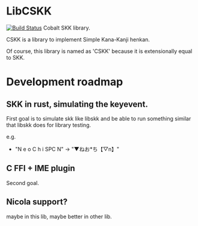 # LibCSKK
[![Build Status](https://travis-ci.org/naokiri/cskk.svg?branch=master)](https://travis-ci.org/naokiri/cskk)
Cobalt SKK library. 

CSKK is a library to implement Simple Kana-Kanji henkan.

Of course, this library is named as 'CSKK' because it is extensionally equal to SKK.

[ddskk]: http://openlab.ring.gr.jp/skk/ddskk.html


# Development roadmap
## SKK in rust, simulating the keyevent.
First goal is to simulate skk like libskk and be able to run something similar that libskk does for library testing.
 
e.g. 
- "N e o C h i SPC N" -> "▼ねお*ち【▽n】"

## C FFI + IME plugin
Second goal.

## Nicola support?
maybe in this lib, maybe better in other lib.
